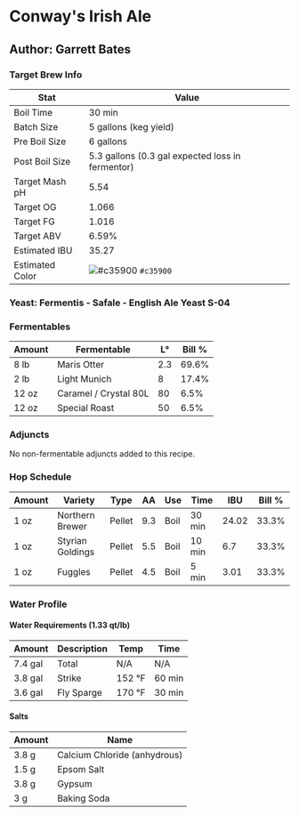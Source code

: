 # Conway's Irish Ale
## Author: Garrett Bates

### Target Brew Info
| Stat | Value |
|---|---|
| Boil Time | 30 min |
| Batch Size | 5 gallons (keg yield) |
| Pre Boil Size | 6 gallons |
| Post Boil Size | 5.3 gallons (0.3 gal expected loss in fermentor) |
| Target Mash pH | 5.54 |
| Target OG | 1.066 |
| Target FG | 1.016 |
| Target ABV | 6.59% |
| Estimated IBU | 35.27 |
| Estimated Color | ![#c35900](https://placehold.it/15/c35900/000000?text=+) `#c35900` |

### Yeast: Fermentis - Safale - English Ale Yeast S-04

### Fermentables

| Amount | Fermentable | L° | Bill % |
|---|---|---|---|
| 8 lb | Maris Otter | 2.3 | 69.6% |
| 2 lb | Light Munich | 8 | 17.4% |
| 12 oz | Caramel / Crystal 80L | 80 | 6.5% |
| 12 oz | Special Roast | 50 | 6.5% |

### Adjuncts

No non-fermentable adjuncts added to this recipe.
<!-- | Amount | Ingredient | Bill % | -->
<!-- |---|---|---| -->

### Hop Schedule

| Amount | Variety | Type | AA | Use | Time | IBU | Bill % |
|---|---|---|---|---|---|---|---|
| 1 oz | Northern Brewer | Pellet | 9.3 | Boil | 30 min | 24.02 | 33.3% |
| 1 oz | Styrian Goldings | Pellet | 5.5 | Boil | 10 min | 6.7 | 33.3% |
| 1 oz | Fuggles | Pellet | 4.5 | Boil | 5 min | 3.01 | 33.3% |

### Water Profile

#### Water Requirements (1.33 qt/lb)

| Amount | Description | Temp | Time |
|---|---|---|---|
| 7.4 gal | Total | N/A | N/A |
| 3.8 gal | Strike | 152 °F | 60 min |
| 3.6 gal | Fly Sparge | 170 °F | 30 min |

#### Salts

| Amount | Name |
|---|---|
| 3.8 g | Calcium Chloride (anhydrous) |
| 1.5 g | Epsom Salt |
| 3.8 g | Gypsum |
| 3 g | Baking Soda |

